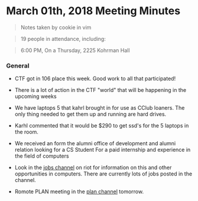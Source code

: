 # March 01th, 2018 Meeting Minutes
> Notes taken by cookie in vim

> 19 people in attendance, including: 

> 6:00 PM, On a Thursday, 2225 Kohrman Hall

### General

- CTF got in 106 place this week. Good work to all that participated!

- There is a lot of action in the CTF "world" that will be happening in the upcoming weeks

- We have laptops 5 that kahrl brought in for use as CClub loaners. The only thing needed to get them up and running are hard drives. 

- Karhl commented that it would be  $290 to get ssd's for the 5 laptops in the room.

- We received an form the alumni office of development and alumni relation looking for a CS Student For a paid internship and experience in the field of computers

- Look in the [jobs channel](https://cclub.cs.wmich.edu/vector/#/room/#jobs:cclub.cs.wmich.edu) on riot for information on this and other opportunities in computers. There are currently lots of jobs posted in the channel.

- Romote PLAN meeting in the [plan channel](https://cclub.cs.wmich.edu/vector/#/room/#plan:cclub.cs.wmich.edu) tomorrow.
